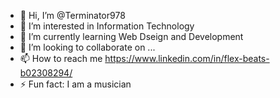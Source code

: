 - 👋 Hi, I’m @Terminator978
- 👀 I’m interested in Information Technology
- 🌱 I’m currently learning Web Dseign and Development
- 💞️ I’m looking to collaborate on ...
- 📫 How to reach me https://www.linkedin.com/in/flex-beats-b02308294/ 
- ⚡ Fun fact: I am a musician

<!---
Terminator978/Terminator978 is a ✨ special ✨ repository because its `README.md` (this file) appears on your GitHub profile.
You can click the Preview link to take a look at your changes.
--->
